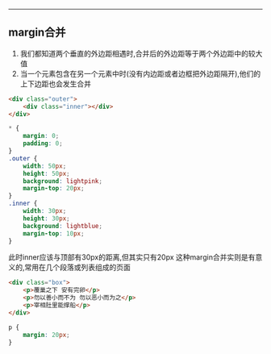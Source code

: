 
---
## margin合并
1. 我们都知道两个垂直的外边距相遇时,合并后的外边距等于两个外边距中的较大值
2. 当一个元素包含在另一个元素中时(没有内边距或者边框把外边距隔开),他们的上下边距也会发生合并
```html
<div class="outer">
    <div class="inner"></div>
</div>
```
```css
* {
    margin: 0;
    padding: 0;
}
.outer {
    width: 50px;
    height: 50px;
    background: lightpink;
    margin-top: 20px;
}
.inner {
    width: 30px;
    height: 30px;
    background: lightblue;
    margin-top: 10px;
}
```
此时inner应该与顶部有30px的距离,但其实只有20px
这种margin合并实则是有意义的,常用在几个段落或列表组成的页面
```html
<div class="box">
    <p>覆巢之下 安有完卵</p>
    <p>勿以善小而不为 勿以恶小而为之</p>
    <p>宰相肚里能撑船</p>
</div>
```
```css
p {
    margin: 20px;
}
```
